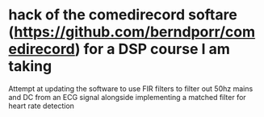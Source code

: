  hack of the comedirecord softare (https://github.com/berndporr/comedirecord) for a DSP course I am taking 
============

Attempt at updating the software to use FIR filters to filter out 50hz mains and DC from an ECG signal alongside implementing a matched filter for heart rate detection
